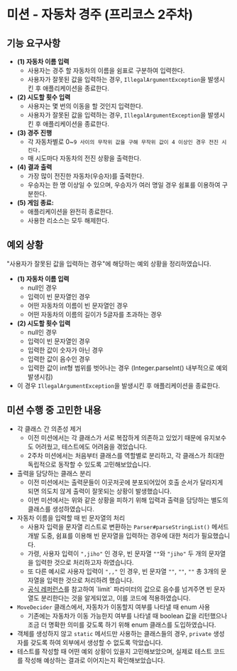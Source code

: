 # 미션 - 자동차 경주 (프리코스 2주차)
## 기능 요구사항

- **(1) 자동차 이름 입력**
  - 사용자는 경주 할 자동차의 이름을 쉼표로 구분하여 입력한다.
  - 사용자가 잘못된 값을 입력하는 경우, `IllegalArgumentException`을 발생시킨 후 애플리케이션을 종료한다.
- **(2) 시도할 횟수 입력**
  - 사용자는 몇 번의 이동을 할 것인지 입력한다.
  - 사용자가 잘못된 값을 입력하는 경우, `IllegalArgumentException`을 발생시킨 후 애플리케이션을 종료한다.
- **(3) 경주 진행**
  - 각 자동차별로 0~`9 사이의 무작위 값을 구해 무작위 값이 4 이상인 경우 전진 시킨다.`
  - 매 시도마다 자동차의 전진 상황을 출력한다.
- **(4) 결과 출력**
  - 가장 많이 전진한 자동차(우승자)를 출력한다.
  - 우승자는 한 명 이상일 수 있으며, 우승자가 여러 명일 경우 쉼표를 이용하여 구분한다.
- **(5) 게임 종료:** 
  - 애플리케이션을 완전히 종료한다.
  - 사용한 리소스는 모두 해제한다.

## 예외 상황
"사용자가 잘못된 값을 입력하는 경우"에 해당하는 예외 상황을 정리하였습니다.
- **(1) 자동차 이름 입력**
  - null인 경우
  - 입력이 빈 문자열인 경우
  - 어떤 자동차의 이름이 빈 문자열인 경우
  - 어떤 자동차의 이름의 길이가 5글자를 초과하는 경우
- **(2) 시도할 횟수 입력**
  - null인 경우
  - 입력이 빈 문자열인 경우
  - 입력한 값이 숫자가 아닌 경우
  - 입력한 값이 음수인 경우
  - 입력한 값이 int형 범위를 벗어나는 경우 (Integer.parseInt() 내부적으로 예외 발생시킴)
- 이 경우 `IllegalArgumentException`을 발생시킨 후 애플리케이션을 종료한다.

## 미션 수행 중 고민한 내용
- 각 클래스 간 의존성 제거
  - 이전 미션에서는 각 클래스가 서로 복잡하게 의존하고 있었기 때문에 유지보수도 어려웠고, 테스트에도 어려움을 겪었습니다.   
  - 2주차 미션에서는 처음부터 클래스를 역할별로 분리하고, 각 클래스가 최대한 독립적으로 동작할 수 있도록 고민해보았습니다.
- 출력을 담당하는 클래스 분리
  - 이전 미션에서는 출력문들이 이곳저곳에 분포되어있어 호출 순서가 달라지게 되면 의도치 않게 출력이 잘못되는 상황이 발생했습니다.
  - 이번 미션에서는 위와 같은 상황을 피하기 위해 입력과 출력을 담당하는 별도의 클래스를 생성하였습니다.
- 자동차 이름을 입력할 때 빈 문자열의 처리
  - 사용자 입력을 문자열 리스트로 변환하는 `Parser#parseStringList()` 메서드 개발 도중, 쉼표를 이용해 빈 문자열을 입력하는 경우에 대한 처리가 필요했습니다.
  - 가령, 사용자 입력이 `",jiho"` 인 경우, 빈 문자열 `""`와 `"jiho"` 두 개의 문자열을 입력한 것으로 처리하고자 하였습니다.
  - 또 다른 예시로 사용자 입력이 `",,"` 인 경우, 빈 문자열 `""`, `""`, `""` 총 3개의 문자열을 입력한 것으로 처리하려 했습니다.
  - [공식 레퍼런스](https://docs.oracle.com/javase%2F7%2Fdocs%2Fapi%2F%2F/java/lang/String.html#split(java.lang.String,%20int))를 참고하여 `limit` 파라미터의 값으로 음수를 넘겨주면 빈 문자열도 분리한다는 것을 알게되었고, 이를 코드에 적용하였습니다.
- `MoveDecider` 클래스에서, 자동차가 이동할지 여부를 나타낼 때 enum 사용
  - 기존에는 자동차가 이동 가능한지 여부를 나타낼 때 boolean 값을 리턴했으나 조금 더 명확한 의미를 갖도록 하기 위해 enum 클래스를 도입하였습니다.
- 객체를 생성하지 않고 `static` 메서드만 사용하는 클래스들의 경우, `private` 생성자를 갖도록 하여 외부에서 생성할 수 없도록 막았습니다.
- 테스트를 작성할 때 어떤 예외 상황이 있을지 고민해보았으며, 실제로 테스트 코드를 작성해 예상하는 결과로 이어지는지 확인해보았습니다.